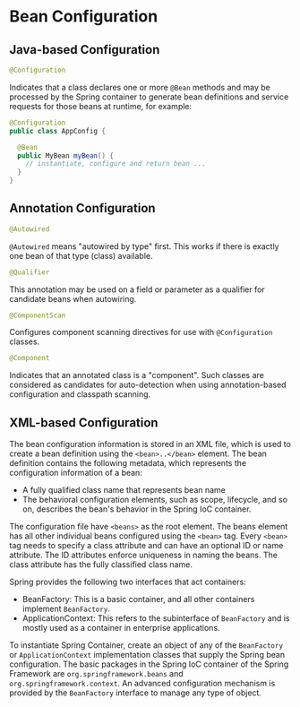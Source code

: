# Bean Configuration

## Java-based Configuration

```java
@Configuration
```
Indicates that a class declares one or more `@Bean` methods and may be processed by the Spring container to generate
bean definitions and service requests for those beans at runtime, for example:
```java
@Configuration
public class AppConfig {

  @Bean
  public MyBean myBean() {
    // instantiate, configure and return bean ...
  }
}
```

## Annotation Configuration

```java
@Autowired
```
`@Autowired` means "autowired by type" first.
This works if there is exactly one bean of that type (class) available.

```java
@Qualifier
```
This annotation may be used on a field or parameter as a qualifier for candidate beans when autowiring.

```java
@ComponentScan
```
Configures component scanning directives for use with `@Configuration` classes.

```java
@Component
```
Indicates that an annotated class is a "component".
Such classes are considered as candidates for auto-detection when using annotation-based configuration and classpath
scanning.

## XML-based Configuration

The bean configuration information is stored in an XML file, which is used to create a bean definition using the
`<bean>..</bean>` element.
The bean definition contains the following metadata, which represents the configuration information of a bean:
* A fully qualified class name that represents bean name
* The behavioral configuration elements, such as scope, lifecycle, and so on, describes the bean's behavior in the
Spring IoC container.

The configuration file have `<beans>` as the root element.
The beans element has all other individual beans configured using the `<bean>` tag.
Every `<bean>` tag needs to specify a class attribute and can have an optional ID or name attribute.
The ID attributes enforce uniqueness in naming the beans.
The class attribute has the fully classified class name.

Spring provides the following two interfaces that act containers:
* BeanFactory: This is a basic container, and all other containers implement `BeanFactory`.
* ApplicationContext: This refers to the subinterface of `BeanFactory` and is mostly used as a container in enterprise
applications.

To instantiate Spring Container, create an object of any of the `BeanFactory` or `ApplicationContext` implementation
classes that supply the Spring bean configuration.
The basic packages in the Spring IoC container of the Spring Framework are `org.springframework.beans` and
`org.springframework.context`. An advanced configuration mechanism is provided by the `BeanFactory` interface to manage
any type of object.
